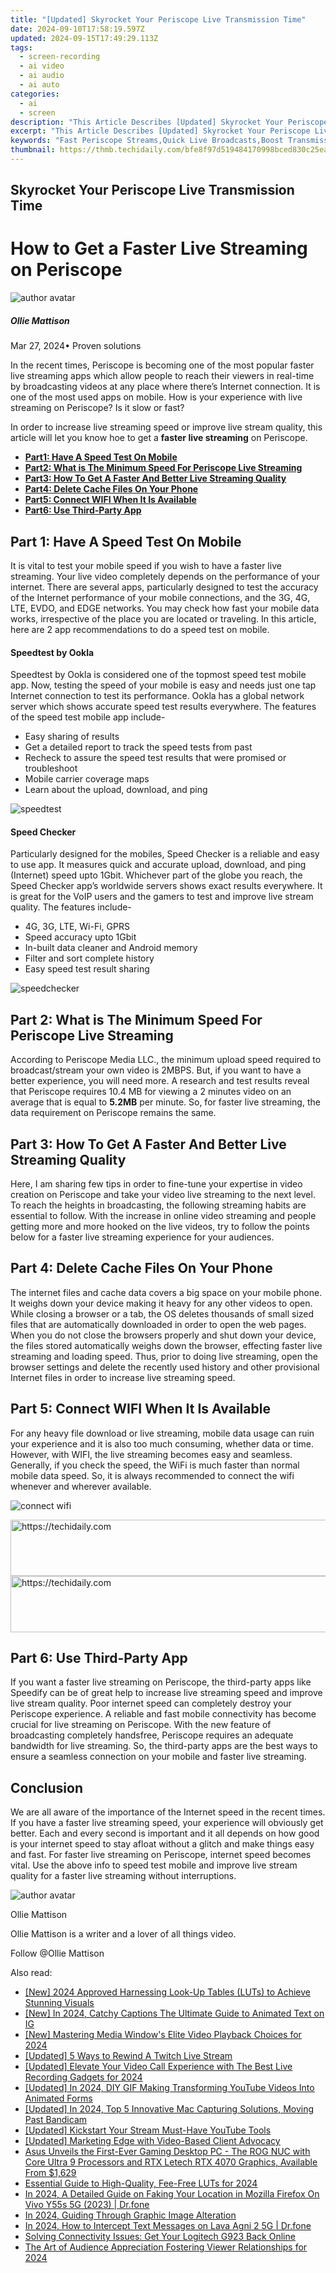 ```yaml
---
title: "[Updated] Skyrocket Your Periscope Live Transmission Time"
date: 2024-09-10T17:58:19.597Z
updated: 2024-09-15T17:49:29.113Z
tags: 
  - screen-recording
  - ai video
  - ai audio
  - ai auto
categories: 
  - ai
  - screen
description: "This Article Describes [Updated] Skyrocket Your Periscope Live Transmission Time"
excerpt: "This Article Describes [Updated] Skyrocket Your Periscope Live Transmission Time"
keywords: "Fast Periscope Streams,Quick Live Broadcasts,Boost Transmission Speed,Enhance Streaming Time,Accelerate Video Timeline,Optimize Periscope Viewing,Elevate Live Coverage Duration"
thumbnail: https://thmb.techidaily.com/bfe8f97d519484170998bced830c25ea7c96c9f9fefb2b304db02c765d66484d.jpg
---
```


## Skyrocket Your Periscope Live Transmission Time

# How to Get a Faster Live Streaming on Periscope

![author avatar](https://images.wondershare.com/filmora/article-images/ollie-mattison.jpg)

##### Ollie Mattison

 Mar 27, 2024• Proven solutions

 In the recent times, Periscope is becoming one of the most popular faster live streaming apps which allow people to reach their viewers in real-time by broadcasting videos at any place where there’s Internet connection. It is one of the most used apps on mobile. How is your experience with live streaming on Periscope? Is it slow or fast?

 In order to increase live streaming speed or improve live stream quality, this article will let you know hoe to get a **faster live streaming** on Periscope.

* [**Part1: Have A Speed Test On Mobile**](#part1)
* [**Part2: What is The Minimum Speed For Periscope Live Streaming**](#part2)
* [**Part3: How To Get A Faster And Better Live Streaming Quality**](#part3)
* [**Part4: Delete Cache Files On Your Phone**](#part4)
* [**Part5: Connect WIFI When It Is Available**](#part5)
* [**Part6: Use Third-Party App**](#part6)

## Part 1: Have A Speed Test On Mobile

 It is vital to test your mobile speed if you wish to have a faster live streaming. Your live video completely depends on the performance of your internet. There are several apps, particularly designed to test the accuracy of the Internet performance of your mobile connections, and the 3G, 4G, LTE, EVDO, and EDGE networks. You may check how fast your mobile data works, irrespective of the place you are located or traveling. In this article, here are 2 app recommendations to do a speed test on mobile.

#### Speedtest by Ookla

 Speedtest by Ookla is considered one of the topmost speed test mobile app. Now, testing the speed of your mobile is easy and needs just one tap Internet connection to test its performance. Ookla has a global network server which shows accurate speed test results everywhere. The features of the speed test mobile app include-

* Easy sharing of results
* Get a detailed report to track the speed tests from past
* Recheck to assure the speed test results that were promised or troubleshoot
* Mobile carrier coverage maps
* Learn about the upload, download, and ping

![speedtest](https://images.wondershare.com/filmora/article-images/speedtest.JPG)

#### Speed Checker

 Particularly designed for the mobiles, Speed Checker is a reliable and easy to use app. It measures quick and accurate upload, download, and ping (Internet) speed upto 1Gbit. Whichever part of the globe you reach, the Speed Checker app’s worldwide servers shows exact results everywhere. It is great for the VoIP users and the gamers to test and improve live stream quality. The features include-

* 4G, 3G, LTE, Wi-Fi, GPRS
* Speed accuracy upto 1Gbit
* In-built data cleaner and Android memory
* Filter and sort complete history
* Easy speed test result sharing

![speedchecker](https://images.wondershare.com/filmora/article-images/speedchecker.JPG)

## Part 2: What is The Minimum Speed For Periscope Live Streaming

 According to Periscope Media LLC., the minimum upload speed required to broadcast/stream your own video is 2MBPS. But, if you want to have a better experience, you will need more. A research and test results reveal that Periscope requires 10.4 MB for viewing a 2 minutes video on an average that is equal to **5.2MB** per minute. So, for faster live streaming, the data requirement on Periscope remains the same.

## Part 3: How To Get A Faster And Better Live Streaming Quality

 Here, I am sharing few tips in order to fine-tune your expertise in video creation on Periscope and take your video live streaming to the next level. To reach the heights in broadcasting, the following streaming habits are essential to follow. With the increase in online video streaming and people getting more and more hooked on the live videos, try to follow the points below for a faster live streaming experience for your audiences.

## Part 4: Delete Cache Files On Your Phone

 The internet files and cache data covers a big space on your mobile phone. It weighs down your device making it heavy for any other videos to open. While closing a browser or a tab, the OS deletes thousands of small sized files that are automatically downloaded in order to open the web pages. When you do not close the browsers properly and shut down your device, the files stored automatically weighs down the browser, effecting faster live streaming and loading speed. Thus, prior to doing live streaming, open the browser settings and delete the recently used history and other provisional Internet files in order to increase live streaming speed.

## Part 5: Connect WIFI When It Is Available

 For any heavy file download or live streaming, mobile data usage can ruin your experience and it is also too much consuming, whether data or time. However, with WIFI, the live streaming becomes easy and seamless. Generally, if you check the speed, the WiFi is much faster than normal mobile data speed. So, it is always recommended to connect the wifi whenever and wherever available.

![connect wifi](https://images.wondershare.com/filmora/article-images/connect-wifi.JPG)

<!-- affiliate ads begin -->
<a href="https://unicoeye.pxf.io/c/5597632/2134227/18498" target="_top" id="2134227">
  <img src="//a.impactradius-go.com/display-ad/18498-2134227" border="0" alt="https://techidaily.com" width="728" height="90"/>
</a>
<img height="0" width="0" src="https://unicoeye.pxf.io/i/5597632/2134227/18498" style="position:absolute;visibility:hidden;" border="0" />
<!-- affiliate ads end -->

<!-- affiliate ads begin -->
<a href="https://zebaoaffiliateprogram.pxf.io/c/5597632/2137975/21526" target="_top" id="2137975">
  <img src="//a.impactradius-go.com/display-ad/21526-2137975" border="0" alt="https://techidaily.com" width="728" height="90"/>
</a>
<img height="0" width="0" src="https://zebaoaffiliateprogram.pxf.io/i/5597632/2137975/21526" style="position:absolute;visibility:hidden;" border="0" />
<!-- affiliate ads end -->

## Part 6: Use Third-Party App

 If you want a faster live streaming on Periscope, the third-party apps like Speedify can be of great help to increase live streaming speed and improve live stream quality. Poor internet speed can completely destroy your Periscope experience. A reliable and fast mobile connectivity has become crucial for live streaming on Periscope. With the new feature of broadcasting completely handsfree, Periscope requires an adequate bandwidth for live streaming. So, the third-party apps are the best ways to ensure a seamless connection on your mobile and faster live streaming.

## Conclusion

 We are all aware of the importance of the Internet speed in the recent times. If you have a faster live streaming speed, your experience will obviously get better. Each and every second is important and it all depends on how good is your internet speed to stay afloat without a glitch and make things easy and fast. For faster live streaming on Periscope, internet speed becomes vital. Use the above info to speed test mobile and improve live stream quality for a faster live streaming without interruptions.

![author avatar](https://images.wondershare.com/filmora/article-images/ollie-mattison.jpg)

Ollie Mattison

Ollie Mattison is a writer and a lover of all things video.

Follow @Ollie Mattison


<ins class="adsbygoogle"
     style="display:block"
     data-ad-format="autorelaxed"
     data-ad-client="ca-pub-7571918770474297"
     data-ad-slot="1223367746"></ins>



<ins class="adsbygoogle"
     style="display:block"
     data-ad-client="ca-pub-7571918770474297"
     data-ad-slot="8358498916"
     data-ad-format="auto"
     data-full-width-responsive="true"></ins>


<span class="atpl-alsoreadstyle">Also read:</span>
<div><ul>
<li><a href="https://article-tips.techidaily.com/new-2024-approved-harnessing-look-up-tables-luts-to-achieve-stunning-visuals/"><u>[New] 2024 Approved Harnessing Look-Up Tables (LUTs) to Achieve Stunning Visuals</u></a></li>
<li><a href="https://article-tips.techidaily.com/new-in-2024-catchy-captions-the-ultimate-guide-to-animated-text-on-ig/"><u>[New] In 2024, Catchy Captions The Ultimate Guide to Animated Text on IG</u></a></li>
<li><a href="https://article-tips.techidaily.com/new-mastering-media-windows-elite-video-playback-choices-for-2024/"><u>[New] Mastering Media Window's Elite Video Playback Choices for 2024</u></a></li>
<li><a href="https://article-tips.techidaily.com/updated-5-ways-to-rewind-a-twitch-live-stream/"><u>[Updated] 5 Ways to Rewind A Twitch Live Stream</u></a></li>
<li><a href="https://video-capture.techidaily.com/updated-elevate-your-video-call-experience-with-the-best-live-recording-gadgets-for-2024/"><u>[Updated] Elevate Your Video Call Experience with The Best Live Recording Gadgets for 2024</u></a></li>
<li><a href="https://facebook-video-share.techidaily.com/updated-in-2024-diy-gif-making-transforming-youtube-videos-into-animated-forms/"><u>[Updated] In 2024, DIY GIF Making Transforming YouTube Videos Into Animated Forms</u></a></li>
<li><a href="https://screen-activity-recording.techidaily.com/updated-in-2024-top-5-innovative-mac-capturing-solutions-moving-past-bandicam/"><u>[Updated] In 2024, Top 5 Innovative Mac Capturing Solutions, Moving Past Bandicam</u></a></li>
<li><a href="https://youtube-lab.techidaily.com/ed-kickstart-your-stream-must-have-youtube-tools/"><u>[Updated] Kickstart Your Stream Must-Have YouTube Tools</u></a></li>
<li><a href="https://extra-skills.techidaily.com/updated-marketing-edge-with-video-based-client-advocacy/"><u>[Updated] Marketing Edge with Video-Based Client Advocacy</u></a></li>
<li><a href="https://article-tips.techidaily.com/1723262393360-asus-unveils-the-first-ever-gaming-desktop-pc-the-rog-nuc-with-core-ultra-9-processors-and-rtx-letech-rtx-4070-graphics-available-from-1629/"><u>Asus Unveils the First-Ever Gaming Desktop PC - The ROG NUC with Core Ultra 9 Processors and RTX Letech RTX 4070 Graphics, Available From $1,629</u></a></li>
<li><a href="https://article-tips.techidaily.com/essential-guide-to-high-quality-fee-free-luts-for-2024/"><u>Essential Guide to High-Quality, Fee-Free LUTs for 2024</u></a></li>
<li><a href="https://fake-location.techidaily.com/in-2024-a-detailed-guide-on-faking-your-location-in-mozilla-firefox-on-vivo-y55s-5g-2023-drfone-by-drfone-virtual-android/"><u>In 2024, A Detailed Guide on Faking Your Location in Mozilla Firefox On Vivo Y55s 5G (2023) | Dr.fone</u></a></li>
<li><a href="https://some-knowledge.techidaily.com/in-2024-guiding-through-graphic-image-alteration/"><u>In 2024, Guiding Through Graphic Image Alteration</u></a></li>
<li><a href="https://android-location-track.techidaily.com/in-2024-how-to-intercept-text-messages-on-lava-agni-2-5g-drfone-by-drfone-virtual-android/"><u>In 2024, How to Intercept Text Messages on Lava Agni 2 5G | Dr.fone</u></a></li>
<li><a href="https://tech-haven.techidaily.com/solving-connectivity-issues-get-your-logitech-g923-back-online/"><u>Solving Connectivity Issues: Get Your Logitech G923 Back Online</u></a></li>
<li><a href="https://article-tips.techidaily.com/the-art-of-audience-appreciation-fostering-viewer-relationships-for-2024/"><u>The Art of Audience Appreciation Fostering Viewer Relationships for 2024</u></a></li>
</ul></div>

